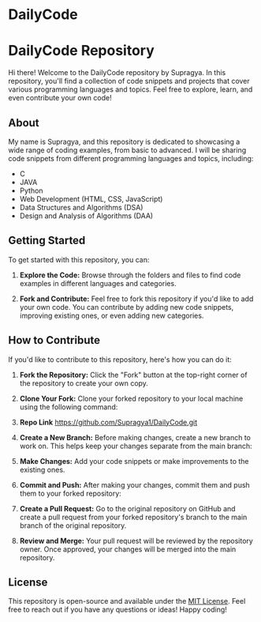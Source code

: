 # DailyCode
# DailyCode Repository

Hi there! Welcome to the DailyCode repository by Supragya. In this repository, you'll find a collection of code snippets and projects that cover various programming languages and topics. Feel free to explore, learn, and even contribute your own code!

## About

My name is Supragya, and this repository is dedicated to showcasing a wide range of coding examples, from basic to advanced. I will be sharing code snippets from different programming languages and topics, including:

- C
- JAVA
- Python
- Web Development (HTML, CSS, JavaScript)
- Data Structures and Algorithms (DSA)
- Design and Analysis of Algorithms (DAA)

## Getting Started

To get started with this repository, you can:

1. **Explore the Code:** Browse through the folders and files to find code examples in different languages and categories.

2. **Fork and Contribute:** Feel free to fork this repository if you'd like to add your own code. You can contribute by adding new code snippets, improving existing ones, or even adding new categories.

## How to Contribute

If you'd like to contribute to this repository, here's how you can do it:

1. **Fork the Repository:** Click the "Fork" button at the top-right corner of the repository to create your own copy.

2. **Clone Your Fork:** Clone your forked repository to your local machine using the following command:
3. **Repo Link** https://github.com/Supragya1/DailyCode.git
4. **Create a New Branch:** Before making changes, create a new branch to work on. This helps keep your changes separate from the main branch:
5. **Make Changes:** Add your code snippets or make improvements to the existing ones.
6. **Commit and Push:** After making your changes, commit them and push them to your forked repository:
7. **Create a Pull Request:** Go to the original repository on GitHub and create a pull request from your forked repository's branch to the main branch of the original repository.
8. **Review and Merge:** Your pull request will be reviewed by the repository owner. Once approved, your changes will be merged into the main repository.
## License
This repository is open-source and available under the [MIT License](LICENSE).
Feel free to reach out if you have any questions or ideas!
Happy coding!

